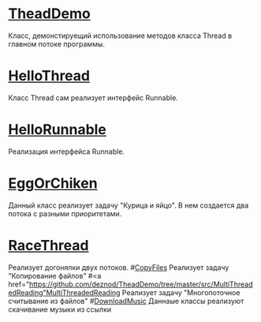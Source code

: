 # <a href="https://github.com/deznod/TheadDemo/blob/master/src/ThreadDemo/CurrentTheradDemo.java">TheadDemo</a>
Класс, демонстируещий использование методов класса Thread в главном потоке программы.
# <a href="https://github.com/deznod/TheadDemo/blob/master/src/hellothread/HelloThread.java">HelloThread</a>
Класс Thread сам реализует интерфейс Runnable.
# <a href="https://github.com/deznod/TheadDemo/blob/master/src/HelloRunnble/HelloRunnble.java">HelloRunnable</a>
Реализация интерфейса Runnable.
# <a href="https://github.com/deznod/TheadDemo/tree/master/src/eggOrChiken">EggOrChiken</a>
Данный класс реализует задачу "Курица и яйцо". В нем создается два потока с разными приоритетами.
# <a href="https://github.com/deznod/TheadDemo/tree/master/src/raceThread"> RaceThread</a>
Реализует догонялки двух потоков.
#<a href="https://github.com/deznod/TheadDemo/tree/master/src/copyFiles">CopyFiles</a>
Реализует задачу "Копирование файлов"
#<a href="https://github.com/deznod/TheadDemo/tree/master/src/MultiThreadedReading"MultiThreadedReading</a>
Реализует задачу "Многопоточное считывание из файлов"
#<a href="https://github.com/deznod/TheadDemo/tree/master/src/downloadMusic">DownloadMusic</a>
Даннаые классы реализуют скачивание музыки из ссылки
